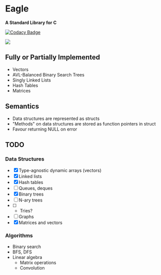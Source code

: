 # Eagle

**A Standard Library for C**

[![Codacy Badge](https://app.codacy.com/project/badge/Grade/bf8efd10c6394bdda20f9c9f6fb9a65b)](https://www.codacy.com/gh/kai-patel/eagle/dashboard?utm_source=github.com&amp;utm_medium=referral&amp;utm_content=kai-patel/eagle&amp;utm_campaign=Badge_Grade)

[![](https://tokei.rs/b1/github/kai-patel/eagle)](https://github.com/kai-patel/eagle)

## Fully or Partially Implemented

- Vectors
- AVL-Balanced Binary Search Trees
- Singly Linked Lists
- Hash Tables
- Matrices

## Semantics

- Data structures are represented as structs
- "Methods" on data structures are stored as function pointers in struct
- Favour returning NULL on error

## TODO

### Data Structures

* [x] Type-agnostic dynamic arrays (vectors)
* [x] Linked lists
* [x] Hash tables
* [ ] Queues, deques
* [x] Binary trees
* [ ] N-ary trees
* [ ]   - Tries?
* [ ] Graphs
* [x] Matrices and vectors

### Algorithms

- Binary search
- BFS, DFS
- Linear algebra
    - Matrix operations
    - Convolution

